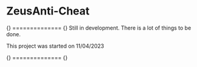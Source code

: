 # ZeusAnti-Cheat
{} ============== {}
Still in development. There is a lot of things to be done.


This project was started on 11/04/2023

{} ============== {}

